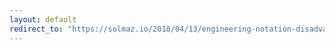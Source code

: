 ```yaml
---
layout: default
redirect_to: "https://solmaz.io/2018/04/13/engineering-notation-disadvantages/"
---
```

